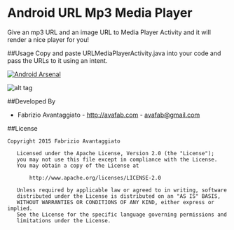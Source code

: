 # Android URL Mp3 Media Player
Give an mp3 URL and an image URL to Media Player Activity and it will render a nice player for you!

##Usage
Copy and paste URLMediaPlayerActivity.java into your code and pass the URLs to it using an intent.

[![Android Arsenal](https://img.shields.io/badge/Android%20Arsenal-URLMediaPlayer-brightgreen.svg?style=flat)](http://android-arsenal.com/details/3/1765)

![alt tag](https://raw.githubusercontent.com/avafab/URLMediaPlayer/master/screenshots/device-2015-02-28-223128.png)

##Developed By

* Fabrizio Avantaggiato - http://avafab.com - <avafab@gmail.com>

##License
```
Copyright 2015 Fabrizio Avantaggiato

   Licensed under the Apache License, Version 2.0 (the "License");
   you may not use this file except in compliance with the License.
   You may obtain a copy of the License at

       http://www.apache.org/licenses/LICENSE-2.0

   Unless required by applicable law or agreed to in writing, software
   distributed under the License is distributed on an "AS IS" BASIS,
   WITHOUT WARRANTIES OR CONDITIONS OF ANY KIND, either express or implied.
   See the License for the specific language governing permissions and
   limitations under the License.
   ```
